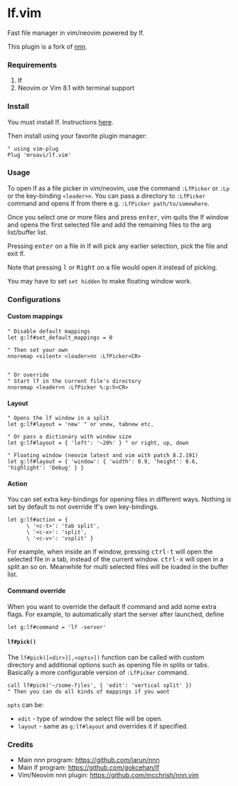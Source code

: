 # lf.vim

Fast file manager in vim/neovim powered by lf.

This plugin is a fork of [nnn](https://github.com/mcchrish/nnn.vim).

### Requirements

1. lf
2. Neovim or Vim 8.1 with terminal support

### Install

You must install lf. Instructions
[here](https://github.com/gokcehan/lf#installation).

Then install using your favorite plugin manager:

```vim
" using vim-plug
Plug 'mroavi/lf.vim'
```

### Usage

To open lf as a file picker in vim/neovim, use the command `:LfPicker` or
`:Lp` or the key-binding `<leader>n`. You can pass a directory to `:LfPicker`
command and opens lf from there e.g. `:LfPicker path/to/somewhere`.

Once you select one or more files and
press <kbd>enter</kbd>, vim quits the lf window and opens the first selected
file and add the remaining files to the arg list/buffer list.

Pressing <kbd>enter</kbd> on a file in lf will pick any earlier selection, pick
the file and exit lf.

Note that pressing <kbd>l</kbd> or <kbd>Right</kbd> on a file would open it
instead of picking.

You may have to set `set hidden` to make floating window work.

### Configurations

#### Custom mappings

```vim
" Disable default mappings
let g:lf#set_default_mappings = 0

" Then set your own
nnoremap <silent> <leader>nn :LfPicker<CR>


" Or override
" Start lf in the current file's directory
nnoremap <leader>n :LfPicker %:p:h<CR>
```

#### Layout

```vim
" Opens the lf window in a split
let g:lf#layout = 'new' " or vnew, tabnew etc.

" Or pass a dictionary with window size
let g:lf#layout = { 'left': '~20%' } " or right, up, down

" Floating window (neovim latest and vim with patch 8.2.191)
let g:lf#layout = { 'window': { 'width': 0.9, 'height': 0.6, 'highlight': 'Debug' } }
```

#### Action

You can set extra key-bindings for opening files in different ways. Nothing is
set by default to not override lf's own key-bindings.

```vim
let g:lf#action = {
      \ '<c-t>': 'tab split',
      \ '<c-x>': 'split',
      \ '<c-v>': 'vsplit' }
```

For example, when inside an lf window, pressing <kbd>ctrl-t</kbd> will open the
selected file in a tab, instead of the current window. <kbd>ctrl-x</kbd> will
open in a split an so on. Meanwhile for multi selected files will be loaded in
the buffer list.

#### Command override

When you want to override the default lf command and add some extra flags.
For example, to automatically start the server after launched, define

```vim
let g:lf#command = 'lf -server'
```

#### `lf#pick()`

The `lf#pick([<dir>][,<opts>])` function can be called with custom directory
and additional options such as opening file in splits or tabs. Basically a more
configurable version of `:LfPicker` command.

```vim
call lf#pick('~/some-files', { 'edit': 'vertical split' })
" Then you can do all kinds of mappings if you want
```

`opts` can be:

- `edit` - type of window the select file will be open.
- `layout` - same as `g:lf#layout` and overrides it if specified.

### Credits

- Main nnn program: https://github.com/jarun/nnn
- Main lf program: https://github.com/gokcehan/lf
- Vim/Neovim nnn plugin: https://github.com/mcchrish/nnn.vim
